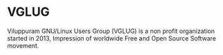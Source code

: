 # VGLUG
Viluppuram GNU/Linux Users Group (VGLUG) is a non profit organization started in 2013, Impression of worldwide Free and Open Source Software movement.
